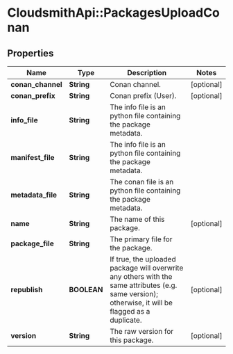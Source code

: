 # CloudsmithApi::PackagesUploadConan

## Properties
Name | Type | Description | Notes
------------ | ------------- | ------------- | -------------
**conan_channel** | **String** | Conan channel. | [optional] 
**conan_prefix** | **String** | Conan prefix (User). | [optional] 
**info_file** | **String** | The info file is an python file containing the package metadata. | 
**manifest_file** | **String** | The info file is an python file containing the package metadata. | 
**metadata_file** | **String** | The conan file is an python file containing the package metadata. | 
**name** | **String** | The name of this package. | [optional] 
**package_file** | **String** | The primary file for the package. | 
**republish** | **BOOLEAN** | If true, the uploaded package will overwrite any others with the same attributes (e.g. same version); otherwise, it will be flagged as a duplicate. | [optional] 
**version** | **String** | The raw version for this package. | [optional] 


